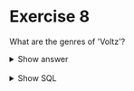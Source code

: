﻿# Exercise 8

What are the genres of 'Voltz'?

<details>
<summary>Show answer</summary>

![](imdb-08.png)

</details>

<br/>

<details>
<summary>Show SQL</summary>

```sql
SELECT genre
FROM genres, shows
WHERE genres. show_id = shows.id
  AND title = 'Voltz';
```

</details>